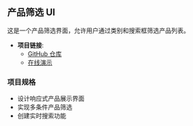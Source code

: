 ## 产品筛选 UI

这是一个产品筛选界面，允许用户通过类别和搜索框筛选产品列表。

- **项目链接**:
  - [GitHub 仓库](https://github.com/dogxii/miniWebs/tree/master/Origin/product-filtering)
  - [在线演示](https://vanillawebprojects.com/projects/product-filtering/)

### 项目规格

- 设计响应式产品展示界面
- 实现多条件产品筛选
- 创建实时搜索功能
